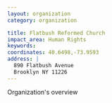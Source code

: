 ```yaml
---
layout: organization
category: organization

title: Flatbush Reformed Church
impact_area: Human Rights
keywords: 
coordinates: 40.6498,-73.9593
address: |
  890 Flatbush Avenue
  Brooklyn NY 11226
---
```

Organization's overview
